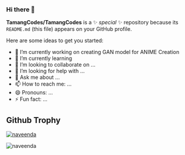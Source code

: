 ### Hi there 👋


**TamangCodes/TamangCodes** is a ✨ _special_ ✨ repository because its `README.md` (this file) appears on your GitHub profile.

Here are some ideas to get you started:

- 🔭 I’m currently working on creating GAN model for ANIME Creation
- 🌱 I’m currently learning 
- 👯 I’m looking to collaborate on ...
- 🤔 I’m looking for help with ...
- 💬 Ask me about ...
- 📫 How to reach me: ...
- 😄 Pronouns: ...
- ⚡ Fun fact: ...

## Github Trophy
<p align="left"> <a href="https://github.com/ryo-ma/github-profile-trophy"><img src="https://github-profile-trophy.vercel.app/?username=TamangCodes" alt="naveenda" /></a> </p>
<p align="left"> <img src="https://komarev.com/ghpvc/?username=TamangCodes&label=Profile%20views&color=0e75b6&style=flat" alt="naveenda" /> </p>
